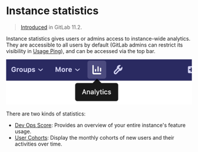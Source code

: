 # Instance statistics

> [Introduced](https://gitlab.com/gitlab-org/gitlab-foss/issues/41416) in GitLab 11.2.

Instance statistics gives users or admins access to instance-wide analytics.
They are accessible to all users by default (GitLab admins can restrict its
visibility in [Usage Ping](../telemetry/usage_ping.md)),
and can be accessed via the top bar.

![Analytics button](img/instance_statistics_button_v12_6.png)

There are two kinds of statistics:

- [Dev Ops Score](dev_ops_score.md): Provides an overview of your entire instance's feature usage.
- [User Cohorts](user_cohorts.md): Display the monthly cohorts of new users and their activities over time.
